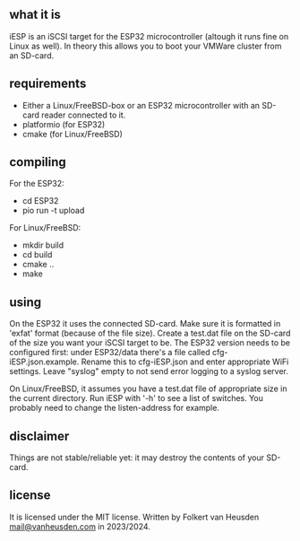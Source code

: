 what it is
----------
iESP is an iSCSI target for the ESP32 microcontroller (altough it runs fine on Linux as well).
In theory this allows you to boot your VMWare cluster from an SD-card.


requirements
------------
* Either a Linux/FreeBSD-box or an ESP32 microcontroller with an SD-card reader connected to it.
* platformio (for ESP32)
* cmake (for Linux/FreeBSD)


compiling
---------
For the ESP32:
* cd ESP32
* pio run -t upload

For Linux/FreeBSD:
* mkdir build
* cd build
* cmake ..
* make


using
-----
On the ESP32 it uses the connected SD-card. Make sure it is formatted in 'exfat' format (because of the file size). Create a test.dat file on the SD-card of the size you want your iSCSI target to be. The ESP32 version needs to be configured first: under ESP32/data there's a file called cfg-iESP.json.example. Rename this to cfg-iESP.json and enter appropriate WiFi settings. Leave "syslog" empty to not send error logging to a syslog server.

On Linux/FreeBSD, it assumes you have a test.dat file of appropriate size in the current directory. Run iESP with '-h' to see a list of switches. You probably need to change the listen-address for example.


disclaimer
----------
Things are not stable/reliable yet: it may destroy the contents of your SD-card.


license
-------
It is licensed under the MIT license.
Written by Folkert van Heusden <mail@vanheusden.com> in 2023/2024.
